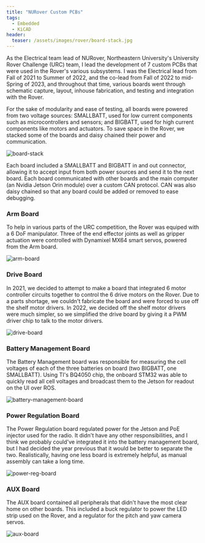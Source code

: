 ```yaml
---
title: "NURover Custom PCBs"
tags:
  - Embedded
  - KiCAD
header:
  teaser: /assets/images/rover/board-stack.jpg
---
```


As the Electrical team lead of NURover, Northeastern University's University Rover Challenge (URC) team, I lead the development of 7 custom PCBs that were used in the Rover's various subsystems. I was the Electrical lead from Fall of 2021 to Summer of 2022, and the co-lead from Fall of 2022 to mid-Spring of 2023, and throughout that time, various boards went through schematic capture, layout, inhouse fabrication, and testing and integration with the Rover.

For the sake of modularity and ease of testing, all boards were powered from two voltage sources: SMALLBATT, used for low current components such as microcontrollers and sensors; and BIGBATT, used for high current components like motors and actuators. To save space in the Rover, we stacked some of the boards and daisy chained their power and communication.

![board-stack](/assets/images/rover/board-stack.jpg)

Each board included a SMALLBATT and BIGBATT in and out connector, allowing it to accept input from both power sources and send it to the next board. Each board communicated with other boards and the main computer (an Nvidia Jetson Orin module) over a custom CAN protocol. CAN was also daisy chained so that any board could be added or removed to ease debugging.

### Arm Board

To help in various parts of the URC competition, the Rover was equiped with a 6 DoF manipulator. Three of the end effector joints as well as gripper actuation were controlled with Dynamixel MX64 smart servos, powered from the Arm board.

![arm-board](/assets/images/rover/arm-board.jpg)

### Drive Board

In 2021, we decided to attempt to make a board that integrated 6 motor controller circuits together to control the 6 drive motors on the Rover. Due to a parts shortage, we couldn't fabricate the board and were forced to use off the shelf motor drivers. In 2022, we decided off the shelf motor drivers were much simpler, so we simplified the drive board by giving it a PWM driver chip to talk to the motor drivers.

![drive-board](/assets/images/rover/drive-board.png)

### Battery Management Board

The Battery Management board was responsible for measuring the cell voltages of each of the three batteries on board (two BIGBATT, one SMALLBATT). Using TI's BQ4050 chip, the onboard STM32 was able to quickly read all cell voltages and broadcast them to the Jetson for readout on the UI over ROS.

![battery-management-board](/assets/images/rover/battery-management-board.jpg)

### Power Regulation Board

The Power Regulation board regulated power for the Jetson and PoE injector used for the radio. It didn't have any other responsibilities, and I think we probably could've integrated it into the battery management board, but I had decided the year previous that it would be better to separate the two. Realistically, having one less board is extremely helpful, as manual assembly can take a long time.

![power-reg-board](/assets/images/rover/power-reg-board.jpg)

### AUX Board

The AUX board contained all peripherals that didn't have the most clear home on other boards. This included a buck regulator to power the LED strip used on the Rover, and a regulator for the pitch and yaw camera servos.

![aux-board](/assets/images/rover/aux-board.jpg)
